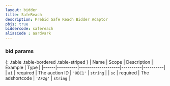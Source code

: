 ```yaml
---
layout: bidder
title: SafeReach
description: Prebid Safe Reach Bidder Adaptor
pbjs: true
biddercode: safereach
aliasCode : aardvark
---
```


### bid params

{: .table .table-bordered .table-striped }
| Name | Scope    | Description        | Example  | Type     |
|------|----------|--------------------|----------|----------|
| `ai` | required | The auction ID     | `'XBC1'` | `string` |
| `sc` | required | The adshortcode    | `'AF2g'` | `string` |

